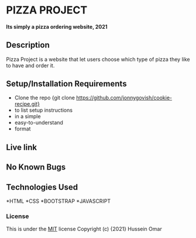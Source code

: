 # PIZZA PROJECT

#### Its simply a pizza ordering website, 2021

## Description

Pizza Project is a website that let users choose which type of pizza they like to have and order it.

## Setup/Installation Requirements

- Clone the repo {git clone https://github.com/jonnygovish/cookie-recipe.git}
- to list setup instructions
- in a simple
- easy-to-understand
- format

## Live link

## No Known Bugs

## Technologies Used

*HTML
*CSS
*BOOTSTRAP
*JAVASCRIPT

### License

This is under the [MIT](LICENSE) license
Copyright (c) {2021} Hussein Omar
